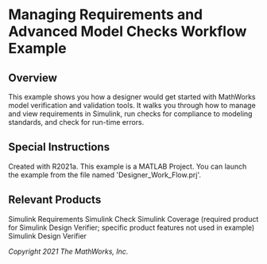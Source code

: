 # Managing Requirements and Advanced Model Checks Workflow Example

## Overview

This example shows you how a designer would get started with MathWorks model verification and validation tools. It walks you through how to manage and view requirements in Simulink, run checks for compliance to modeling standards, and check for run-time errors.


## Special Instructions
Created with R2021a. This example is a MATLAB Project. You can launch the example from the file named 'Designer_Work_Flow.prj'.

## Relevant Products
Simulink Requirements
Simulink Check
Simulink Coverage (required product for Simulink Design Verifier; specific product features not used in example)
Simulink Design Verifier

*Copyright 2021 The MathWorks, Inc.*
